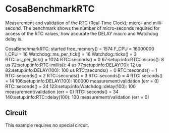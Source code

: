 CosaBenchmarkRTC
=================

Measurement and validation of the RTC (Real-Time Clock); micro- and
milli-second. The benchmark shows the number of micro-seconds required
for access of the RTC values, how accurate the DELAY macro and
Watchdog delay is.

CosaBenchmarkRTC: started
free_memory() = 1574
F_CPU = 16000000
I_CPU = 16
Watchdog::ms_per_tick() = 16
Watchdog::ticks() = 3
RTC::us_per_tick() = 1024
RTC::seconds() = 0
67:setup:info:RTC::micros(): 8 us
72:setup:info:RTC::millis(): 4 us
77:setup:info:DELAY(10): 12 us
82:setup:info:DELAY(100): 100 us
RTC::seconds() = 0
RTC::seconds() = 1
RTC::seconds() = 2
RTC::seconds() = 3
RTC::seconds() = 4
RTC::seconds() = 14
106:setup:info:DELAY(100): 100000 measurement/validation (err = 0)
RTC::seconds() = 24
123:setup:info:Watchdog::delay(100): 100 measurement/validation (err = 0)
RTC::seconds() = 34
140:setup:info:RTC::delay(100): 100 measurement/validation (err = 0)

Circuit
-------
This example requires no special circuit. 